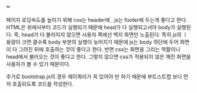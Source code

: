 ### ~

페이지 로딩속도를 높이기 위해 css는 header에 , js는 footer에 두는게 좋다고 한다.
HTML은 위에서부터 코드가 실행되기 때문에 head가 다 실행되고서야 body가 실행된다.
즉, head가 다 불러지지 않으면 사용자 쪽에선 백지 화면만 노출된다.
특히 js의 ㅣ용량이 크면 클수록 body 부분의 실행이 늦어지기 때문에 js는 body 하단에 두어 화면이 다 그려진
뒤에 호출하는 것이 좋다고 한다.
반면 css는 화면을 그리는 역활이니 head에서 불러오는 것이 좋다고 한다. 그렇지 않으면
css가 적용되지 않은 깨진 화면을 사용자가 볼 수 있기 때문이다.

추가로 bootstrap.js의 경우 제이쿼리가 꼭 있어야 만 하기 때문에 부트스트랩
보다 먼저 호출되도록 코드를 작성한다.